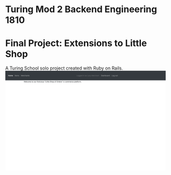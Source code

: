 # Turing Mod 2 Backend Engineering 1810
# Final Project: Extensions to Little Shop
A Turing School solo project created with Ruby on Rails.
![LittleShop](/readme/landing.png)
